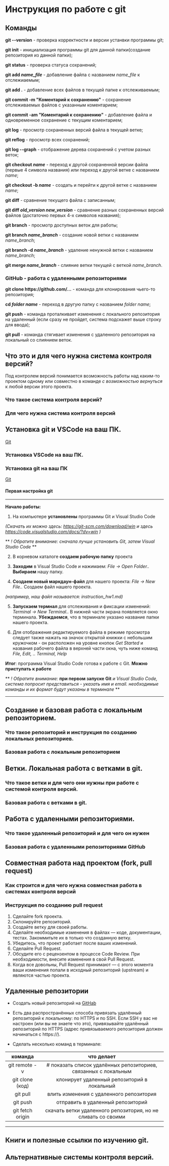 # Инструкция по работе с git

## Команды

**git --version** - проверка корректности и версии устанвки программы git;

**git init** - инициализация программы git для данной папки(создание репозитория из данной папки);

**git status** - проверка статуса сохранений;

__git add *name_file*__ - добавление файла с названием *name_file* к отслежиаемым;

**git add .** - добавление всех файлов в текущей папке к отслеживаемым;

**git commit -m "Коментарий к сохранению"** - сохранение отслеживаемых файлов с указанным коментарием;

**git commit -am "Коментарий к сохранению"** - добавление файла и одновременное сохранение с текущим коментарием;

**git log** - просмотр сохраненных версий файла в текущей ветке;

**git reflog** - просмотр всех сохранений;

**git log --graph** - отображение дерева сохранений с учетом разных веток;

__git checkout *name*__ - переход к другой сохраненной версии файла (первые 4 символа названия) *или* переход к другой ветке с названием *name*;

__git checkout -b *name*__ - создать и перейти к другой ветке с названием *name*;

**git diff** - сравнение текущего файла с записанным;

__git diff *old_version* *new_version*__ - сравнение разных сохраненных версий файлов (достаточно первых 4-х символов названия);

**git branch** - просмотр доступных веток для работы;

__git branch *name_branch*__ - создание новой ветки с названием *name_branch*;

__git branch -d *name_branch*__ - удаление ненужной ветки с названием *name_branch*;

__git merge *name_branch*__ - слияние ветки текущей с веткой *name_branch*.

### GitHub - работа с удаленными репозиториями

**git clone httрs://github.com/...** - команда для клонирования чьего-то репозитория;

__cd *folder name*__ - переход в другую папку с названием *folder name*;

**git push** - команда проталкивает изменения с локального репозитория на удаленный (если сразу не пройдет, система подскажет выше строку для ввода);

**git pull** - команда стягивает изменения с удаленного репозитория на локальный со слиянием веток.

## Что это и для чего нужна система контроля версий?

Под контролем версий понимается возможность работы над каким-то проектом одному или совместно в команде *с возможностью вернуться* к любой версии этого проекта.

### Что такое система контроля версий?

### Для чего нужна система контроля версий

## Установка git и VSCode на ваш ПК.

[Git](https://git-scm.com/book/ru/v2/%D0%92%D0%B2%D0%B5%D0%B4%D0%B5%D0%BD%D0%B8%D0%B5-%D0%A3%D1%81%D1%82%D0%B0%D0%BD%D0%BE%D0%B2%D0%BA%D0%B0-Git)

### Установка VSCode на ваш ПК.

### Установка git на ваш ПК

[Git](https://git-scm.com/book/ru/v2/%D0%92%D0%B2%D0%B5%D0%B4%D0%B5%D0%BD%D0%B8%D0%B5-%D0%A3%D1%81%D1%82%D0%B0%D0%BD%D0%BE%D0%B2%D0%BA%D0%B0-Git)

#### Первая настройка git

____________________
**Начало работы:**
1. На компьютере **установлены** программы Git и Visual Studio Code

*(Скачать их можно здесь: https://git-scm.com/download/win
 и здесь https://code.visualstudio.com/docs/?dv=win 
)* 

** *! Обратите внимание: сначала лучше установить Git, затем Visual Studio Code* **

2. В корневом каталоге **создаем рабочую папку** проекта

3. **Заходим** в Visual Studio Code и нажимаем:
*File -> Open Folder..* **Выбираем** нашу папку.

4. **Создаем новый маркдаун-файл** для нашего проекта:
*File -> New File..* Создаем файл нашего проекта.

*(например, наш файл называется: instruction_hw1.md)*

5. **Запускаем термнал** для отслеживания и фиксации изменений: *Terminal -> New Terminal..* В нижней части экрана появляется окно терминала. **Убеждаемся**, что в терминале указано название папки нашего проекта.

6. Для отображения редактируемого файла в режиме просмотра следует также нажать на значок открытой книжки с небольшим кружочком - он расположен на уровне кнопок *Get Started* и названия рабочего файла в верхней части окна, чуть ниже команд *File, Edit, .. Terminal, Help*  

**Итог**: программа Visual Studio Code готова к работе с Git. **Можно приступать к работе**

** *! Обратите внимание:* **при первом запуске Git** *и Visual Studio Code, система попросит представиться - указать имя и email. необходимые команды и их формат будут указаны в терминале* **

__________________________


## Создание и базовая работа с локальным репозиторием.

### Что такое репозиторий и инструкция по созданию локальных репозиториев.

### Базовая работа с локальным репозиторием

## Ветки. Локальная работа с ветками в git.

### Что такое ветки и для чего они нужны при работе с системой контроля версий.

### Базовая работа с ветками в git.

## Работа с удаленными репозиториями.

### Что такое удаленный репозиторий и для чего он нужен

### Базовая работа с удаленными репозиториями GitHub

## Совместная работа над проектом (fork, pull request)

### Как строится и для чего нужна совместная работа в системах контроля версий

### Инструкция по созданию pull request

1. Сделайте fork проекта.
2. Склонируйте репозиторий.
3. Создайте ветку для своей работы.
4. Сделайте необходимые изменения в файлах — коде, документации, тестах. Закоммитьте их в только что созданную ветку.
5. Убедитесь, что проект работает после ваших изменений.
6. Сделайте Pull Request.
7. Обсудите его с рецензентом в процессе Code Review. При необходимости, внесите изменения в свой Pull Request.
8. Когда все довольны, Pull Request принимают — с этого момента ваши изменения попали в исходный репозиторий (upstream) и являются частью проекта.


## Удаленные репозитории 

 * Создать новый репозиторий на [GitHab](https://github.com/)

 * Есть два распространённых способа привязать удалённый репозиторий к локальному: по HTTPS и по SSH. Если SSH у вас не настроен (или вы не знаете что это), привязывайте удалённый репозиторий по HTTPS (адрес привязываемого репозитория должен начинаться с https://).

 * Сделать несколько команд в терминале:

 |      команда         |                           что делает                              |
|:-----------------:    |:---------------------------------------------------------------:  |
|   git remote -v       | # показать список удалённых репозиториев, связанных с локальным   |
|  git clone (код)      |           клонирует удаленный репозиторий в локальный             |
|      git pull         |             влить изменения с удаленного репозитория              |
|      git push         |                отправить в удаленный репозиторий                  |
| git fetch origin      |  скачать ветки  удаленного репозитория, но не сливать со своими   |
______________

## Книги и полезные ссылки по изучению git.

## Альтернативные системы контроля версий.
